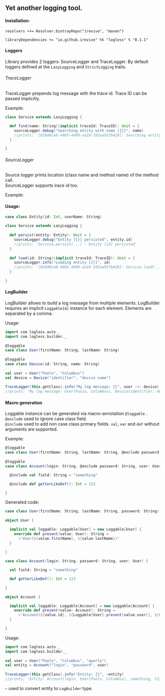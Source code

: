 ## Yet another logging tool.

#### Installation:

```
resolvers ++= Resolver.bintrayRepo("irevive", "maven")

libraryDependencies += "io.github.irevive" %% "logless" % "0.1.1"
```

#### Loggers
Library provides 2 loggers: SourceLogger and TraceLogger.
By default loggers defined at the `LazyLogging` and `StrictLogging` traits.

###### TraceLogger
TraceLogger prepends log message with the trace id. Trace ID can be passed implicitly.

Example:
```scala
class Service extends LazyLogging {

  def find(name: String)(implicit traceId: TraceID): Unit = {
    sourceLogger.debug("Searching entity with name [{}]", name)
    //prints: '[820d8ce6-4465-4d49-aa19-192aa557b428]: Searching entity with name [name value]'
  }

}

```

###### SourceLogger
Source logger prints location (class name and method name) of the method call.  
SourceLogger supports irace id too.

Example:
#### Usage:

```scala
case class Entity(id: Int, userName: String)
  
class Service extends LazyLogging {
 
  def persist(entity: Entity): Unit = {
    sourceLogger.debug("Entity [{}] persisted", entity.id)
    //prints: 'Service.persist(...) - Entity [id] persisted'
  }
  
  def load(id: String)(implicit traceId: TraceID): Unit = {
    sourceLogger.info("Loading entity [{}]", id)
    //prints: '[820d8ce6-4465-4d49-aa19-192aa557b428]: Service.load(...) - Loading entity [id]'
  }
 
}
```

#### LogBuilder
LogBuilder allows to build a log message from multiple elements.
LogBuilder requires an implicit `Loggable[A]` instance for each element.
Elements are separated by a comma.

Usage:
```scala
import com.logless.auto._
import com.logless.builder._
 
@loggable
case class User(firstName: String, lastName: String)
 
@loggable
case class Device(id: String, name: String)
 
val user = User("Paolo", "Columbus")
val device = Device("identifier", "device name")
 
TraceLogger(this.getClass).info("My log message: {}", user :+: device)
//prints: 'My log message: User(Paolo, Columbus), Device(identifier, device name)'
```

#### Macro generation
Loggable instance can be generated via macro-annotation `@loggable` .  
`@exclude` used to ignore case class field.  
`@include` used to add non case class primary fields. `val`, `var` and `def` without arguments are supported.

Example:
```scala
@loggable
case class User(firstName: String, lastName: String, @exclude password: String)
 
@loggable
case class Account(login: String, @exclude password: String, user: User) {

  @include val field: String = "something"

  @include def getterLikeDef(): Int = 123

}
```

Generated code:
```scala
case class User(firstName: String, lastName: String, password: String)
 
object User {

  implicit val loggable: Loggable[User] = new Loggable[User] {
    override def present(value: User): String =
      s"User(${value.firstName}, ${value.lastName})"
  }

}
 
case class Account(login: String, password: String, user: User) {

  val field: String = "something"

  def getterLikeDef(): Int = 123

}
  
object Account {

  implicit val loggable: Loggable[Account] = new Loggable[Account] {
    override def present(value: Account): String = 
      s"Account(${value.id}, ${Loggable[User].present(value.user)}, ${value.field}, ${value.getterLikeDef()})"
  }

}
```

Usage:
```scala
import com.logless.auto._
import com.logless.builder._
 
val user = User("Paolo", "Columbus", "qwerty")
val entity = Account("login", "password", user)
    
TraceLogger(this.getClass).info("Entity: {}", ~entity)
//prints: 'Entity: Account(login, User(Paolo, Columbus), something, 123)'
```

`~` used to convert entity to `LogBuilder` type.

